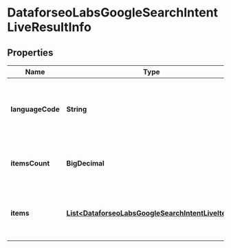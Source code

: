 

# DataforseoLabsGoogleSearchIntentLiveResultInfo


## Properties

| Name | Type | Description | Notes |
|------------ | ------------- | ------------- | -------------|
|**languageCode** | **String** | language code in a POST array if there is no data, then the value is null |  [optional] |
|**itemsCount** | **BigDecimal** | the number of results returned in the items array |  [optional] |
|**items** | [**List&lt;DataforseoLabsGoogleSearchIntentLiveItem&gt;**](DataforseoLabsGoogleSearchIntentLiveItem.md) | array of items with relevant traffic estimation data |  [optional] |




